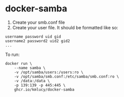 # docker-samba

1. Create your smb.conf file
2. Create your user file. It should be formatted like so:
```
username password uid gid
username2 password2 uid2 gid2
...
```

To run:
```
docker run \
	--name samba \
	-v /opt/samba/users:/users:ro \
	-v /opt/samba/smb.conf:/etc/samba/smb.conf:ro \
	-v /data:/data \
	-p 139:139 -p 445:445 \
	ghcr.io/kmlucy/docker-samba
```
	
